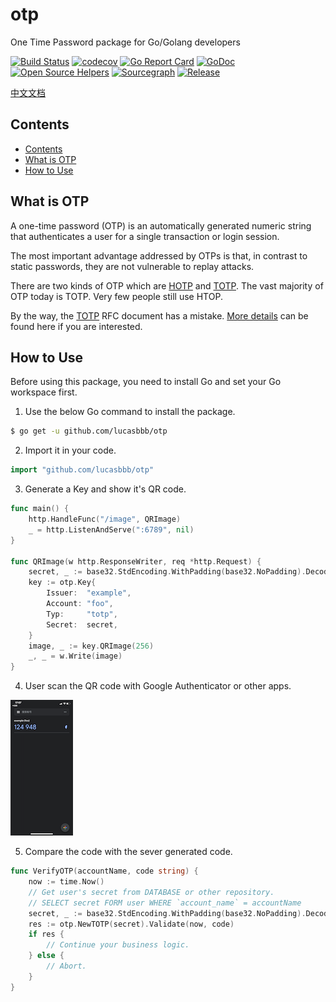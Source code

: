 # otp
One Time Password package for Go/Golang developers

[![Build Status](https://github.com/lucasbbb/otp/actions/workflows/default.yml/badge.svg?branch=main)](https://github.com/lucasbbb/otp/actions/?query=branch%3Amain)
[![codecov](https://codecov.io/gh/lucasbbb/otp/branch/main/graph/badge.svg?token=aI9SkL0wAR)](https://codecov.io/gh/lucasbbb/otp)
[![Go Report Card](https://goreportcard.com/badge/github.com/lucasbbb/otp)](https://goreportcard.com/report/github.com/lucasbbb/otp)
[![GoDoc](https://pkg.go.dev/badge/github.com/lucasbbb/otp?status.svg)](https://pkg.go.dev/github.com/lucasbbb/otp?tab=doc)
[![Open Source Helpers](https://www.codetriage.com/lucasbbb/otp/badges/users.svg)](https://www.codetriage.com/lucasbbb/otp)
[![Sourcegraph](https://sourcegraph.com/github.com/lucasbbb/otp/-/badge.svg)](https://sourcegraph.com/github.com/lucasbbb/otp?badge)
[![Release](https://img.shields.io/github/v/release/lucasbbb/otp.svg?style=flat-square)](https://github.com/lucasbbb/otp/releases)

[中文文档](https://github.com/lucasbbb/otp/blob/main/README_CN.md)

## Contents

- [Contents](#contents)
- [What is OTP](#What-is-OTP)
- [How to Use](#How-to-Use)

## What is OTP

A one-time password (OTP) is an automatically generated numeric string that authenticates a user for a single transaction or login session.

The most important advantage addressed by OTPs is that, in contrast to static passwords, they are not vulnerable to replay attacks. 

There are two kinds of OTP which are [HOTP](https://datatracker.ietf.org/doc/html/rfc4226) and [TOTP](https://datatracker.ietf.org/doc/html/rfc6238). The vast majority of OTP today is TOTP. Very few people still use HTOP.

By the way, the [TOTP](https://datatracker.ietf.org/doc/html/rfc6238) RFC document has a mistake. [More details](http://www.rfc-editor.org/errata_search.php?rfc=6238) can be found here if you are interested.

## How to Use

Before using this package, you need to install Go and set your Go workspace first.

1. Use the below Go command to install the package.

```sh
$ go get -u github.com/lucasbbb/otp
```

2. Import it in your code.

```go
import "github.com/lucasbbb/otp"
```

3. Generate a Key and show it's QR code.

```go
func main() {
    http.HandleFunc("/image", QRImage)
    _ = http.ListenAndServe(":6789", nil)
}

func QRImage(w http.ResponseWriter, req *http.Request) {
    secret, _ := base32.StdEncoding.WithPadding(base32.NoPadding).DecodeString("INEECT2TEBEVGICBEBGECRCEIVJA")
    key := otp.Key{
        Issuer:  "example",
        Account: "foo",
        Typ:     "totp",
        Secret:  secret,
    }
    image, _ := key.QRImage(256)
    _, _ = w.Write(image)
}
```

4. User scan the QR code with Google Authenticator or other apps.

![Google Authenticator](https://github.com/lucasbbb/otp/raw/main/docs/google.PNG)

5. Compare the code with the sever generated code.

```go
func VerifyOTP(accountName, code string) {
	now := time.Now()
	// Get user's secret from DATABASE or other repository.
	// SELECT secret FORM user WHERE `account_name` = accountName
	secret, _ := base32.StdEncoding.WithPadding(base32.NoPadding).DecodeString("INEECT2TEBEVGICBEBGECRCEIVJA")
	res := otp.NewTOTP(secret).Validate(now, code)
	if res {
		// Continue your business logic.
	} else {
		// Abort.
	}
}
```